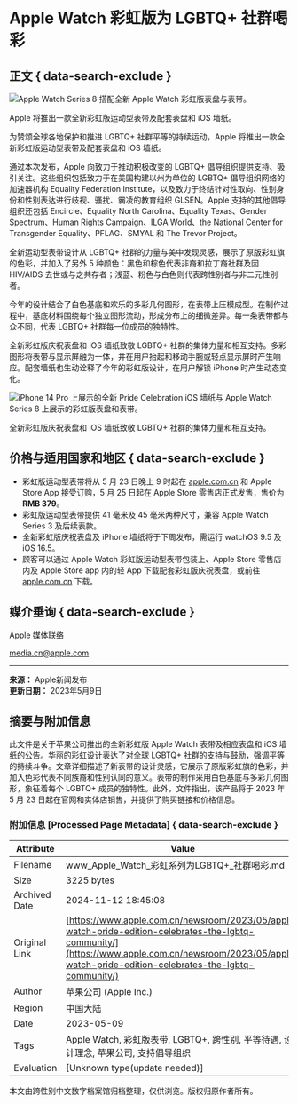 # Apple Watch 彩虹版为 LGBTQ+ 社群喝彩

## 正文 { data-search-exclude }


![Apple Watch Series 8 搭配全新 Apple Watch 彩虹版表盘与表带。](https://www.apple.com.cn/newsroom/images/product/watch/standard/Apple-Watch-Pride-Edition-2023-band_inline.jpg.large.jpg)

Apple 将推出一款全新彩虹版运动型表带及配套表盘和 iOS 墙纸。

为赞颂全球各地保护和推进 LGBTQ+ 社群平等的持续运动，Apple 将推出一款全新彩虹版运动型表带及配套表盘和 iOS 墙纸。

通过本次发布，Apple 向致力于推动积极改变的 LGBTQ+ 倡导组织提供支持、吸引关注。这些组织包括致力于在美国构建以州为单位的 LGBTQ+ 倡导组织网络的加速器机构 Equality Federation Institute，以及致力于终结针对性取向、性别身份和性别表达进行歧视、骚扰、霸凌的教育组织 GLSEN。Apple 支持的其他倡导组织还包括 Encircle、Equality North Carolina、Equality Texas、Gender Spectrum、Human Rights Campaign、ILGA World、the National Center for Transgender Equality、PFLAG、SMYAL 和 The Trevor Project。

全新运动型表带设计从 LGBTQ+ 社群的力量与美中发现灵感，展示了原版彩虹旗的色彩，并加入了另外 5 种颜色：黑色和棕色代表非裔和拉丁裔社群及因 HIV/AIDS 去世或与之共存者；浅蓝、粉色与白色则代表跨性别者与非二元性别者。

今年的设计结合了白色基底和欢乐的多彩几何图形，在表带上压模成型。在制作过程中，基底材料围绕每个独立图形流动，形成分布上的细微差异。每一条表带都与众不同，代表 LGBTQ+ 社群每一位成员的独特性。

全新彩虹版庆祝表盘和 iOS 墙纸致敬 LGBTQ+ 社群的集体力量和相互支持。多彩图形将表带与显示屏融为一体，并在用户抬起和移动手腕或轻点显示屏时产生响应。配套墙纸也生动诠释了今年的彩虹版设计，在用户解锁 iPhone 时产生动态变化。

![iPhone 14 Pro 上展示的全新 Pride Celebration iOS 墙纸与 Apple Watch Series 8 上展示的彩虹版表盘和表带。](https://www.apple.com.cn/newsroom/images/product/watch/standard/Apple-Watch-Pride-Edition-Celebration-wallpaper_inline.jpg.large.jpg)

全新彩虹版庆祝表盘和 iOS 墙纸致敬 LGBTQ+ 社群的集体力量和相互支持。

## 价格与适用国家和地区 { data-search-exclude }

- 彩虹版运动型表带将从 5 月 23 日晚上 9 时起在 [apple.com.cn](https://www.apple.com.cn/) 和 Apple Store App 接受订购，5 月 25 日起在 Apple Store 零售店正式发售，售价为 **RMB 379**。
- 彩虹版运动型表带提供 41 毫米及 45 毫米两种尺寸，兼容 Apple Watch Series 3 及后续表款。
- 全新彩虹版庆祝表盘及 iPhone 墙纸将于下周发布，需运行 watchOS 9.5 及 iOS 16.5。
- 顾客可以通过 Apple Watch 彩虹版运动型表带包装上、Apple Store 零售店内及 Apple Store app 内的轻 App 下载配套彩虹版庆祝表盘，或前往 [apple.com.cn](https://www.apple.com.cn/) 下载。

## 媒介垂询 { data-search-exclude }

Apple 媒体联络

[media.cn@apple.com](mailto:media.cn@apple.com)

---

**来源：** Apple新闻发布  
**更新日期：** 2023年5月9日

## 摘要与附加信息

<!-- tcd_abstract -->
此文件是关于苹果公司推出的全新彩虹版 Apple Watch 表带及相应表盘和 iOS 墙纸的公告。华丽的彩虹设计表达了对全球 LGBTQ+ 社群的支持与鼓励，强调平等的持续斗争。文章详细描述了新表带的设计灵感，它展示了原版彩虹旗的色彩，并加入色彩代表不同族裔和性别认同的意义。表带的制作采用白色基底与多彩几何图形，象征着每个 LGBTQ+ 成员的独特性。此外，文件指出，该产品将于 2023 年 5 月 23 日起在官网和实体店销售，并提供了购买链接和价格信息。
<!-- tcd_abstract_end -->

### 附加信息 [Processed Page Metadata] { data-search-exclude }

| Attribute       | Value                                  |
|-----------------|----------------------------------------|
| Filename        | www_Apple_Watch_彩虹系列为LGBTQ+_社群喝彩.md                             |
| Size            | 3225 bytes                           |
| Archived Date   | 2024-11-12 18:45:08                             |
| Original Link   | [https://www.apple.com.cn/newsroom/2023/05/apple-watch-pride-edition-celebrates-the-lgbtq-community/](https://www.apple.com.cn/newsroom/2023/05/apple-watch-pride-edition-celebrates-the-lgbtq-community/)                       |
| Author          | 苹果公司 (Apple Inc.)                               |
| Region          | 中国大陆                               |
| Date            | 2023-05-09                                 |
| Tags            | Apple Watch, 彩虹版表带, LGBTQ+, 跨性别, 平等待遇, 设计理念, 苹果公司, 支持倡导组织                                 |
| Evaluation            | [Unknown type(update needed)]                                 |
<!-- tcd_table_end -->

本文由跨性别中文数字档案馆归档整理，仅供浏览。版权归原作者所有。
